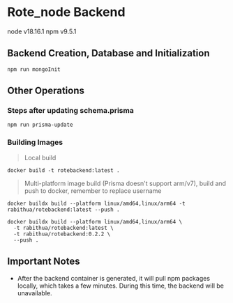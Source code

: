 # Rote_node Backend

node v18.16.1
npm v9.5.1

## Backend Creation, Database and Initialization

```
npm run mongoInit
```

## Other Operations

### Steps after updating schema.prisma

```
npm run prisma-update
```

### Building Images

> Local build

```
docker build -t rotebackend:latest .
```

> Multi-platform image build (Prisma doesn't support arm/v7), build and push to docker, remember to replace username

```
docker buildx build --platform linux/amd64,linux/arm64 -t rabithua/rotebackend:latest --push .

docker buildx build --platform linux/amd64,linux/arm64 \
  -t rabithua/rotebackend:latest \
  -t rabithua/rotebackend:0.2.2 \
  --push .
```

## Important Notes

- After the backend container is generated, it will pull npm packages locally, which takes a few minutes. During this time, the backend will be unavailable.
